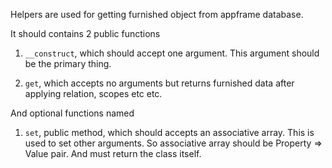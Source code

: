 Helpers are used for getting furnished object from appframe database.

It should contains 2 public functions

1. ```__construct```, which should accept one argument. This argument should be the primary thing.

2. ```get```, which accepts no arguments but returns furnished data after applying relation, scopes etc etc.

And optional functions named 

1. ```set```, public method, which should accepts an associative array. This is used to set other arguments. So associative array should be Property => Value pair. And must return the class itself.